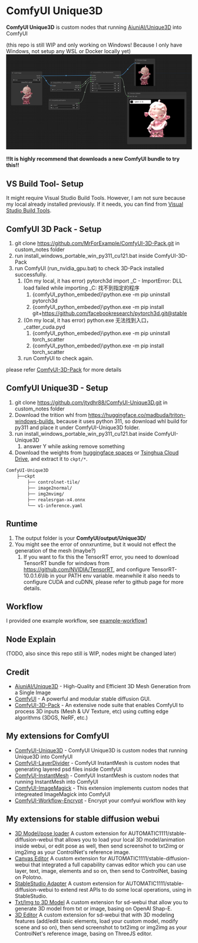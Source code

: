 # ComfyUI Unique3D

**ComfyUI Unique3D** is custom nodes that running [AiuniAI/Unique3D](https://github.com/AiuniAI/Unique3D) into ComfyUI

(this repo is still WIP and only working on Windows! Because I only have Windows, not setup any WSL or Docker locally yet)
![1](docs/1.png)

**!!It is highly recommend that downloads a new ComfyUI bundle to try this!!**

## VS Build Tool- Setup
It might require Visual Studio Build Tools. However, I am not sure because my local already installed previously. If it needs, you can find from [Visual Studio Build Tools](https://visualstudio.microsoft.com/downloads/?q=build+tools).

## ComfyUI 3D Pack - Setup
1. git clone https://github.com/MrForExample/ComfyUI-3D-Pack.git in custom_notes folder
2. run install_windows_portable_win_py311_cu121.bat inside ComfyUI-3D-Pack
3. run ComfyUI (run_nvidia_gpu.bat) to check 3D-Pack installed successfully.
   1. (On my local, it has error) pytorch3d import _C - ImportError: DLL load failed while importing _C: 找不到指定的程序
      1. {comfyUI_python_embeded}\python.exe -m pip uninstall pytorch3d
      2. {comfyUI_python_embeded}\python.exe -m pip install git+https://github.com/facebookresearch/pytorch3d.git@stable
   2. (On my local, it has error) python.exe 无法找到入口，_catter_cuda.pyd
      1. {comfyUI_python_embeded}\python.exe -m pip uninstall torch_scatter
      2. {comfyUI_python_embeded}\python.exe -m pip install torch_scatter
   3. run ComfyUI to check again.

please refer [ComfyUI-3D-Pack](https://github.com/MrForExample/ComfyUI-3D-Pack) for more details

## ComfyUI Unique3D - Setup
1. git clone https://github.com/jtydhr88/ComfyUI-Unique3D.git in custom_notes folder
2. Download the trition whl from https://huggingface.co/madbuda/triton-windows-builds, because it uses python 311, so download whl build for py311 and place it under ComfyUI-Unique3D folder.
3. run install_windows_portable_win_py311_cu121.bat inside ComfyUI-Unique3D
   1. answer Y while asking remove something
4. Download the weights from [huggingface spaces](https://huggingface.co/spaces/Wuvin/Unique3D/tree/main/ckpt) or [Tsinghua Cloud Drive](https://cloud.tsinghua.edu.cn/d/319762ec478d46c8bdf7/), and extract it to `ckpt/*`.
```
ComfyUI-Unique3D
    ├──ckpt
        ├── controlnet-tile/
        ├── image2normal/
        ├── img2mvimg/
        ├── realesrgan-x4.onnx
        └── v1-inference.yaml
```

## Runtime ##
1. The output folder is your **ComfyUI/output/Unique3D/**
2. You might see the error of onnxruntime, but it would not effect the generation of the mesh (maybe?)
   1. If you want to fix this the TensorRT error, you need to download TensorRT bundle for windows from https://github.com/NVIDIA/TensorRT, and configure TensorRT-10.0.1.6\lib in your PATH env variable. meanwhile it also needs to configure CUDA and cuDNN, please refer to github page for more details.

## Workflow ##
I provided one example workflow, see [example-workflow1](workflow/example-workflow1.json)

## Node Explain ##
(TODO, also since this repo still is WIP, nodes might be changed later)

## Credit
- [AiuniAI/Unique3D](https://github.com/AiuniAI/Unique3D) - High-Quality and Efficient 3D Mesh Generation from a Single Image
- [ComfyUI](https://github.com/comfyanonymous/ComfyUI) - A powerful and modular stable diffusion GUI.
- [ComfyUI-3D-Pack](https://github.com/MrForExample/ComfyUI-3D-Pack) - An extensive node suite that enables ComfyUI to process 3D inputs (Mesh & UV Texture, etc) using cutting edge algorithms (3DGS, NeRF, etc.)

## My extensions for ComfyUI
- [ComfyUI-Unique3D](https://github.com/jtydhr88/ComfyUI-Unique3D) - ComfyUI Unique3D is custom nodes that running Unique3D into ComfyUI
- [ComfyUI-LayerDivider](https://github.com/jtydhr88/ComfyUI-LayerDivider) - ComfyUI InstantMesh is custom nodes that generating layered psd files inside ComfyUI
- [ComfyUI-InstantMesh](https://github.com/jtydhr88/ComfyUI-InstantMesh) - ComfyUI InstantMesh is custom nodes that running InstantMesh into ComfyUI
- [ComfyUI-ImageMagick](https://github.com/jtydhr88/ComfyUI-ImageMagick) - This extension implements custom nodes that integreated ImageMagick into ComfyUI
- [ComfyUI-Workflow-Encrypt](https://github.com/jtydhr88/ComfyUI-Workflow-Encrypt) - Encrypt your comfyui workflow with key

## My extensions for stable diffusion webui
- [3D Model/pose loader](https://github.com/jtydhr88/sd-3dmodel-loader) A custom extension for AUTOMATIC1111/stable-diffusion-webui that allows you to load your local 3D model/animation inside webui, or edit pose as well, then send screenshot to txt2img or img2img as your ControlNet's reference image.
- [Canvas Editor](https://github.com/jtydhr88/sd-canvas-editor) A custom extension for AUTOMATIC1111/stable-diffusion-webui that integrated a full capability canvas editor which you can use layer, text, image, elements and so on, then send to ControlNet, basing on Polotno.
- [StableStudio Adapter](https://github.com/jtydhr88/sd-webui-StableStudio) A custom extension for AUTOMATIC1111/stable-diffusion-webui to extend rest APIs to do some local operations, using in StableStudio.
- [Txt/Img to 3D Model](https://github.com/jtydhr88/sd-webui-txt-img-to-3d-model) A custom extension for sd-webui that allow you to generate 3D model from txt or image, basing on OpenAI Shap-E.
- [3D Editor](https://github.com/jtydhr88/sd-webui-3d-editor) A custom extension for sd-webui that with 3D modeling features (add/edit basic elements, load your custom model, modify scene and so on), then send screenshot to txt2img or img2img as your ControlNet's reference image, basing on ThreeJS editor.
